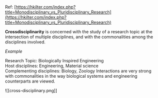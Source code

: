 Ref: [https://hkilter.com/index.php?title=Monodisciplinary_vs_Pluridisciplinary_Research](https://hkilter.com/index.php?title=Monodisciplinary_vs_Pluridisciplinary_Research)

**Crossdisciplinarity** is concerned with the study of a research topic at the intersection of multiple disciplines, and with the commonalities among the disciplines involved.

_Example_

Research Topic: Biologically Inspired Engineering  
Host disciplines: Engineering, Material science  
Complementing disciplines: Biology, Zoology Interactions are very strong with commonalities in the way biological systems and engineering counterparts are viewed.

![[cross-disciplinary.png]]